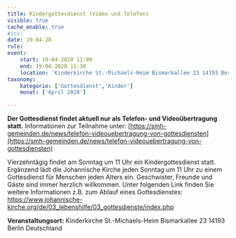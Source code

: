 ```yaml
---
title: Kindergottesdienst (Video und Telefon)
visible: true
cache_enable: true
#ics: 
date: 19-04-20
rule: 
event:
	start: 19-04-2020 11:00
	end: 19-04-2020 11:30
	location: 'Kinderkirche St.-Michaels-Heim Bismarkallee 23 14193 Berlin Deutschland'
taxonomy:
	kategorie: ['Gottesdienst','Kinder']
	monat: ['April 2020']

---
```

**Der Gottesdienst findet aktuell nur als Telefon- und Videoübertragung statt.** Informationen zur Teilnahme unter: [https://smh-gemeinden.de/news/telefon-videouebertragung-von-gottesdiensten](https://smh-gemeinden.de/news/telefon-videouebertragung-von-gottesdiensten)

Vierzehntägig findet am Sonntag um 11 Uhr ein Kindergottesdienst statt. Ergänzend lädt die Johannische Kirche jeden Sonntag um 11 Uhr zu einem Gottesdienst für Menschen jeden Alters ein. Geschwister, Freunde und Gäste sind immer herzlich willkommen. Unter folgenden Link finden Sie weitere Informationen z.B. zum Ablauf eines Gottesdienstes: https://www.johannische-kirche.org/de/03_lebenshilfe/03_gottesdienste/index.php



**Veranstaltungsort:** Kinderkirche St.-Michaels-Heim Bismarkallee 23 14193 Berlin Deutschland

